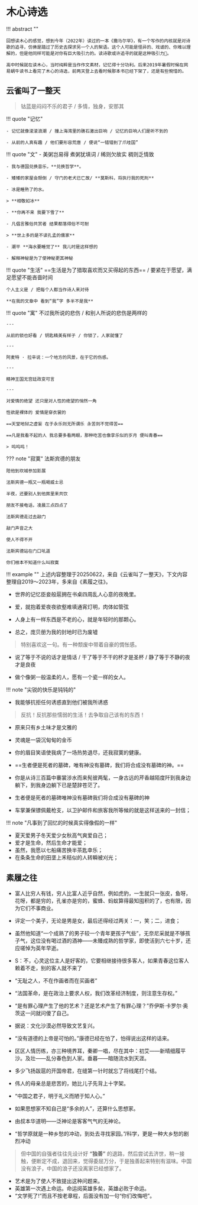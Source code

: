 # 木心诗选

!!! abstract ""

    回想读木心的感觉，想到今年（2022年）读过的一本《撒马尔罕》，有一个写作的内核就是对诗歌的追寻，仿佛是踏过了历史去探求另一个人的絮语。这个人可能是怪异的、戏谑的、你难以理解的，但是他同样可能是对你有巨大吸引力的。读诗歌或许追寻的就是这种吸引力🧲。

    高中时候就在读木心，当时纯粹是当作作文素材，记忆得十分功利。后来2019年暑假时候在网易蜗牛读书上看完了木心的诗选，前两天登上去看时候那本书已经下架了，还是有些惋惜的。



## 云雀叫了一整天


> 钴蓝是闷闷不乐的君子 / 多情，独身，安那其


!!! quote "记忆"
    
    - 记忆就像滚滚浪潮 / 撞上海湾里的礁石激出巨响 / 记忆的巨响人们是听不到的

    - 从前的人真有趣 / 他们要形容荒唐 / 便说“一错错到了爪哇国”

!!! quote "文"
    - 美粥岂易得 煮粥犹填词 / 稀则欠故实 稠则乏情致

    - 我与德国兑换音乐，**兑换哲学**。

    - 矮矮的家屋会颓倒 / 守门的老犬已亡故/ **莫斯科，将执行我的死刑**

    - 冰是睡熟了的水。

    > **相敬如冰**

    - **你再不来 我要下雪了**

    - 凡倡言雅俗共赏者 结果都落得俗不可耐

    > **世上多的是不读孔孟的儒家**

    - 潮平 **海水要睡觉了** 我儿时是这样想的

    - 解释神秘是为了使神秘更其神秘

!!! quote "生活"
    ==生活是为了猎取喜欢而又买得起的东西== / 要紧在于愿望，满足愿望不能吝啬时间

    个人主义是 / 把每个人都当作诗人来对待

    **在我的文章中 看到“我”字 多半不是我**


!!! quote "寓"
    不过我所说的悲伤 / 和别人所说的悲伤是两样的

    ---

    从前的锁也好看 / 钥匙精美有样子 / 你锁了，人家就懂了

    ---

    阿麦特 · 拉辛说：一个地方的风景，在于它的伤感。

    ---

    精神王国无宫廷政变可言

    ---
    
    对爱情的绝望 还只是对人性的绝望的悄然一角

    性欲是裸体的 爱情是穿衣裳的

    ==天堂地狱之虚妄 在于永乐则无所谓乐 永苦则不觉得苦==

    ==凡是我看不起的人 我总要多看两眼，那种吃苦也像享乐似的岁月 便叫青春==

    > 呜呜呜！

??? note "寂寞"
    法斯宾德的朋友
    
    陪他到坎城参加影展

    法斯宾德一瓶又一瓶喝威士忌

    半夜，还要别人到他房里来共饮

    朋友不接电话，凌晨三点四点了

    法斯宾德走过去敲门

    敲门声音之大

    使人不得不开

    法斯宾德站在门口吼道

    你们根本不知道什么叫寂寞


!!! example ""
    上述内容整理于20250622，来自《云雀叫了一整天》，下文内容整理自2019～2023年，多来自《素履之往》。

- 世界的记忆臣妾般扈拥在书桌四周乱人心意的夜晚里。

- 爱，就抱着爱夜夜欲壑难填通宵灯明，肉体如管弦

- 人身上有一样东西是不老的心，就是年轻时的那颗心。

- 总之，庞贝册为我的封地时已为废墟
> 特别喜欢这一句。有一种颓废中带着自豪的惆怅感。

- 说了等于不说的话才是情话 / 干了等于不干的杯才是圣杯 / 静了等于不静的夜才是良夜

- 做个像粥一般温柔的人，愿有一个瓷一样的女人。

!!! note "尖锐的快乐是钝钝的"

- 我能够抗拒任何诱惑直到他们被我所诱惑
> 反抗！反抗那些懦弱的生活！去争取自己该有的东西！

- 原来只有乡土味才是文雅的

- 灵魂是一袋沉甸甸的金币

- 你的眉目笑语使我病了一场热势退尽，还我寂寞的健康。

- ==生者便是死者的墓碑，唯有神没有墓碑，我们将合成没有墓碑的神。==

- 你是从诗三百篇中褰裳涉水而来髡彼两髦，一身古远的芹香越陌度阡到我身边躺下，到我身边躺下已是楚辞苍茫了。
- 生者便是死者的墓碑唯神没有墓碑我们将合成没有墓碑的神
- 车掌兼保镖佩戴枪支，以卫护邮件和旅客我所等候的就是这样送来的一封信；

!!! note "凡事到了回忆的时候真实得像假的一样"


- 夏天爱男子冬天爱少女秋高气爽爱自己；
- 爱才是生命，然后生命才能爱；
- 虽然，我愿以七船痛苦换半茶匙幸乐；
- 在条条生命的田垄上禾秸似的人转瞬被刈光；


## 素履之往

- 富人比穷人有钱，穷人比富人近乎自然，例如虎豹，一生就只一张皮，鱼呀，花呀，都是穷的，孔雀亦是穷的，蜜蜂、蚂蚁算得最知囤积的了，也有限，因为它们不事商业。
- 评定一个美子，无论是男是女，最后还得经过两关：一，笑；二，进食；
- 虽然他知道“一个成熟了的男子较一个青年更孩子气些”，无奈尼采就是不够孩子气，这位没有喝过酒的酒神——未臻成熟的哲学家，即使活到六七十岁，还应嗟悼为英年早逝。
- S：不，心灵这位主人是好客的，它要相继接待很多客人，如果青春这位客人赖着不走，别的客人就不来了
- “无耻之人，不在作画者而在买画者”
- “法国革命，是在政治上要求人权，我们改革经济制度，则注意生存权。”
- “是有罪心理产生了他的艺术？还是艺术产生了有罪心理？”乔伊斯·卡罗尔·奥茨这一问就问傻了自己。
- 据说：文化沙漠必然导致文艺复兴。
- “没有道德的上帝是可怕的。”康德已经在怕了，怕得说出这样的话来。
- 区区人情历练，亦三种境界耳，秦卿一唱，尽在其中：初艾——新晴细履平沙。及壮——乱分春色到人家。垂暮——暗随流水到天涯。
- 多少飞扬跋扈的开国帝君，在缝第一针时就忘了将线尾打个结。
- 伟人的母亲总是悲苦的，她比儿子先背上十字架。
- “中国之君子，明于礼义而陋于知人心。”
- 如果思想家不知自己是“多余的人”，还算什么思想家。

- 由叔本华道明——泛神论是客客气气的无神论。
- “哲学原就是一种乡愁的冲动，到处去寻找家园。”/科学，更是一种大乡愁的剧烈冲动

> 但中国的自强者往往先设计好 **“独善”** 的退路，然后尝试去济世，稍一接触，便断定不成，退回来，觉得委屈万分，于是独善起来特别有滋味。中国没有浪子，中国的浪子还没离家已经想家了。

- 艺术是为了使人不致提出这种问题来。
- 英雄第一次遇上命运。命运阅英雄多矣，英雄必败于命运。
- “文学死了!”而且不按老章程，后面没有加一句“你们改悔吧”。



